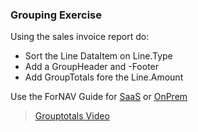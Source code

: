 ### Grouping Exercise

Using the sales invoice report do:
* Sort the Line DataItem on Line.Type
* Add a GroupHeader and -Footer
* Add GroupTotals fore the Line.Amount

Use the ForNAV Guide for [SaaS]() or [OnPrem]()

> [Grouptotals Video](https://www.youtube.com/watch?v=yemM2uJmMS4)
<!-- ToDO -> edit links -->